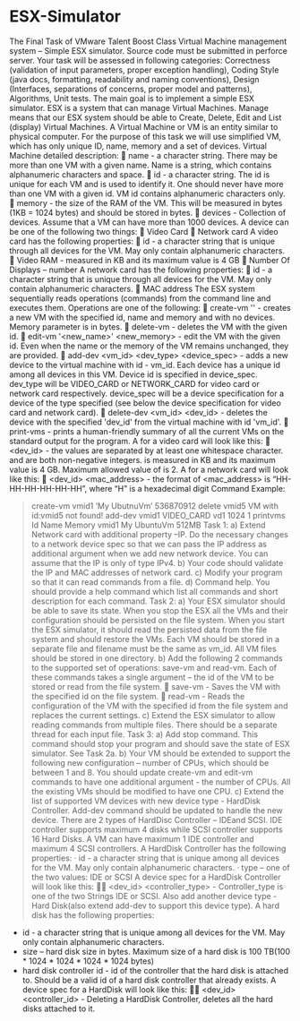 # ESX-Simulator
The Final Task of VMware Talent Boost Class
Virtual Machine management system – Simple ESX simulator.
Source code must be submitted in perforce server. Your task will be assessed in following categories: Correctness (validation of input parameters, proper exception handling), Coding Style (java docs, formatting, readability and naming conventions), Design (Interfaces, separations of concerns, proper model and patterns), Algorithms, Unit tests.
The main goal is to implement a simple ESX simulator. ESX is a system that can manage Virtual Machines. Manage means that our ESX system should be able to Create, Delete, Edit and List (display) Virtual Machines. A Virtual Machine or VM is an entity similar to physical computer. For the purpose of this task we will use simplified VM, which has only unique ID, name, memory and a set of devices.
Virtual Machine detailed description:
 name - a character string. There may be more than one VM with a given name. Name is a string, which contains alphanumeric characters and space.
 id - a character string. The id is unique for each VM and is used to identify it. One should never have more than one VM with a given id. VM id contains alphanumeric characters only.
 memory - the size of the RAM of the VM. This will be measured in bytes (1KB = 1024 bytes) and should be stored in bytes.
 devices - Collection of devices. Assume that a VM can have more than 1000 devices.
A device can be one of the following two things:
 Video Card
 Network card
A video card has the following properties:
 id - a character string that is unique through all devices for the VM. May only contain alphanumeric characters.
 Video RAM - measured in KB and its maximum value is 4 GB
 Number Of Displays – number
A network card has the following properties:
 id - a character string that is unique through all devices for the VM. May only contain alphanumeric characters.
 MAC address
The ESX system sequentially reads operations (commands) from the command line and executes them. Operations are one of the following:
 create-vm <id> '<name>' <memory> - creates a new VM with the specified id, name and memory and with no devices. Memory parameter is in bytes.
 delete-vm <id> - deletes the VM with the given id.
 edit-vm <id> '<new_name>' <new_memory> - edit the VM with the given id. Even when the name or the memory of the VM remains unchanged, they are provided.
 add-dev <vm_id> <dev_type> <device_spec> - adds a new device to the virtual machine with id - vm_id. Each device has a unique id among all devices in this VM. Device id is specified in device_spec.
dev_type will be VIDEO_CARD or NETWORK_CARD for video card or network card respectively. device_spec will be a device specification for a device of the type specified (see below the device specification for video card and network card).
 delete-dev <vm_id> <dev_id> - deletes the device with the specified 'dev_id' from the virtual machine with id 'vm_id'.
 print-vms - prints a human-friendly summary of all the current VMs on the standard output for the program.
A <device spec> for a video card will look like this:
 <dev_id> <videoRam> <numberOfDisplays> - the values are separated by at least one whitespace character. <videoRam> and <numberOfDisplays> are both non-negative integers. <videoRam> is measured in KB and its maximum value is 4 GB. Maximum allowed value of <numberOfDisplays> is 2.
A <device spec> for a network card will look like this:
 <dev_id> <mac_address> - the format of <mac_address> is “HH-HH-HH-HH-HH-HH”, where “H” is a hexadecimal digit
Command Example:
> create-vm vmid1 ‘My UbutnuVm’ 536870912
> delete vmid5
VM with id:vmid5 not found!
>add-dev vmid1 VIDEO_CARD vd1 1024 1
>printvms
Id Name Memory
vmid1 My UbuntuVm 512MB
Task 1:
a) Extend Network card with additional property –IP. Do the necessary changes to a network device spec so that we can pass the IP address as additional argument when we add new network device. You can assume that the IP is only of type IPv4.
b) Your code should validate the IP and MAC addresses of network card.
c) Modify your program so that it can read commands from a file.
d) Command help. You should provide a help command which list all commands and short description for each command.
Task 2:
a) Your ESX simulator should be able to save its state. When you stop the ESX all the VMs and their configuration should be persisted on the file system. When you start the ESX simulator, it should read the persisted data from the file system and should restore the VMs. Each VM should be stored in a separate file and filename must be the same as vm_id. All VM files should be stored in one directory.
b) Add the following 2 commands to the supported set of operations: save-vm and read-vm. Each of these commands takes a single argument – the id of the VM to be stored or read from the file system.
 save-vm <id> - Saves the VM with the specified id on the file system.
 read-vm <id> - Reads the configuration of the VM with the specified id from the file system and replaces the current settings.
c) Extend the ESX simulator to allow reading commands from multiple files. There should be a separate thread for each input file.
Task 3:
a) Add stop command. This command should stop your program and should save the state of ESX simulator. See Task 2a.
b) Your VM should be extended to support the following new configuration – number of CPUs, which should be between 1 and 8. You should update create-vm and edit-vm commands to have one additional argument - the number of CPUs. All the existing VMs should be modified to have one CPU.
c) Extend the list of supported VM devices with new device type - HardDisk Controller. Add-dev command should be updated to handle the new device. There are 2 types of HardDisc Controller – IDEand SCSI.
IDE controller supports maximum 4 disks while SCSI controller supports 16 Hard Disks. A VM can have maximum 1 IDE controller and maximum 4 SCSI controllers.
A HardDisk Controller has the following properties:
· id - a character string that is unique among all devices for the VM. May only contain alphanumeric characters.
· type – one of the two values: IDE or SCSI
A device spec for a HardDisk Controller will look like this:
 <dev_id> <controller_type> - Controller_type is one of the two Strings IDE or SCSI.
Also add another device type - Hard Disk(also extend add-dev to support this device type). A hard disk has the following properties:
* id - a character string that is unique among all devices for the VM. May only contain alphanumeric characters.
* size – hard disk size in bytes. Maximum size of a hard disk is 100 TB(100 * 1024 * 1024 * 1024 * 1024 bytes)
* hard disk controller id - id of the controller that the hard disk is attached to. Should be a valid id of a hard disk controller that already exists.
A device spec for a HardDisk will look like this:
 <dev_id> <size> <controller_id> -
Deleting a HardDisk Controller, deletes all the hard disks attached to it.
